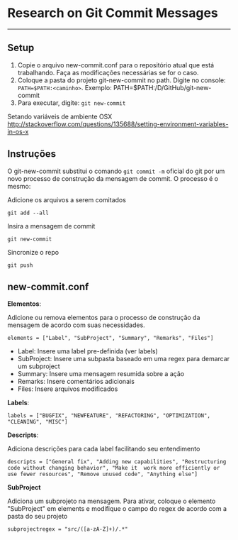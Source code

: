 # Research on Git Commit Messages #

----------

## Setup ##

1. Copie o arquivo new-commit.conf para o repositório atual que está trabalhando. Faça as modificações necessárias se for o caso.
2. Coloque a pasta do projeto git-new-commit no path. Digite no console: `PATH=$PATH:<caminho>`. Exemplo: PATH=$PATH:/D/GitHub/git-new-commit
3. Para executar, digite: `git new-commit` 

Setando variáveis de ambiente OSX
http://stackoverflow.com/questions/135688/setting-environment-variables-in-os-x

## Instruções ##

O git-new-commit substitui o comando `git commit -m` oficial do git por um novo processo de construção da mensagem de commit. O processo é o mesmo:

Adicione os arquivos a serem comitados

    git add --all

Insira a mensagem de commit


    git new-commit

Sincronize o repo


    git push

## new-commit.conf ##

**Elementos**:

Adicione ou remova elementos para o processo de construção da mensagem de acordo com suas necessidades. 

    elements = ["Label", "SubProject", "Summary", "Remarks", "Files"]

- Label: Insere uma label pre-definida (ver labels)
- SubProject: Insere uma subpasta baseado em uma regex para demarcar um subproject
- Summary: Insere uma mensagem resumida sobre a ação
- Remarks: Insere comentários adicionais
- Files: Insere arquivos modificados

**Labels**:

    labels = ["BUGFIX", "NEWFEATURE", "REFACTORING", "OPTIMIZATION", "CLEANING", "MISC"]

**Descripts**:

Adiciona descrições para cada label facilitando seu entendimento

    descripts = ["General fix", "Adding new capabilities", "Restructuring code without changing behavior", "Make it  work more efficiently or use fewer resources", "Remove unused code", "Anything else"]

**SubProject**

Adiciona um subprojeto na mensagem. Para ativar, coloque o elemento "SubProject" em elements e modifique o campo do regex de acordo com a pasta do seu projeto 

    subprojectregex = "src/([a-zA-Z]+)/.*"






 
